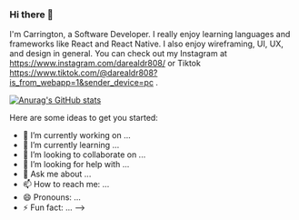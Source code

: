 ### Hi there 👋
I'm Carrington, a Software Developer. I really enjoy learning languages and frameworks like  React and React Native. I also enjoy wireframing, UI, UX, and design in general. You can check out my Instagram at https://www.instagram.com/darealdr808/ or Tiktok https://www.tiktok.com/@darealdr808?is_from_webapp=1&sender_device=pc .

[![Anurag's GitHub stats](https://github-readme-stats.vercel.app/api?username=anuraghazra)](https://github.com/carrin808/github-readme-stats)

Here are some ideas to get you started:

- 🔭 I’m currently working on ...
- 🌱 I’m currently learning ...
- 👯 I’m looking to collaborate on ...
- 🤔 I’m looking for help with ...
- 💬 Ask me about ...
- 📫 How to reach me: ...
- 😄 Pronouns: ...
- ⚡ Fun fact: ...
-->
